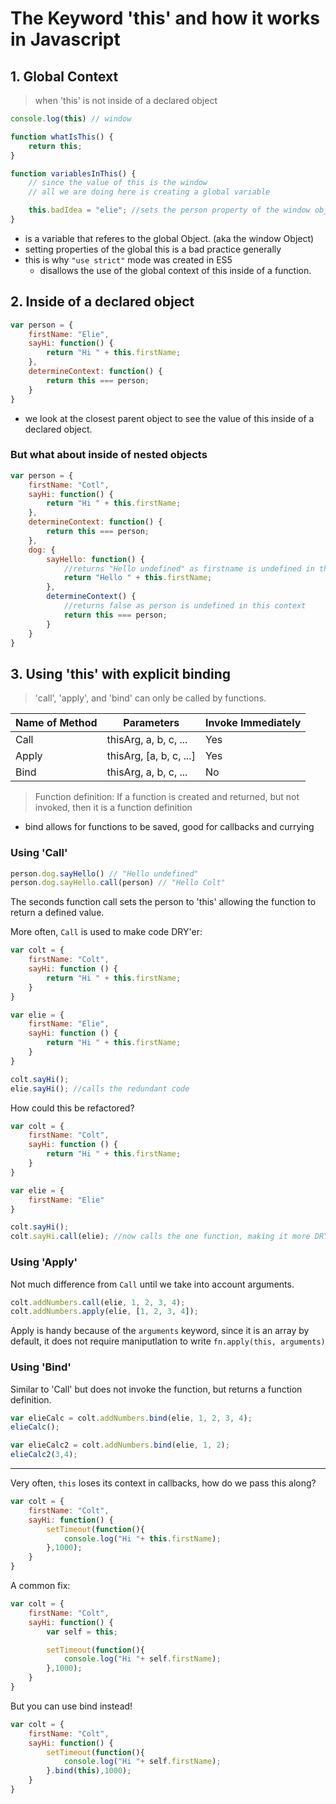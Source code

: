 # The Keyword 'this' and how it works in Javascript

## 1. Global Context

> when 'this' is not inside of a declared object

```js
console.log(this) // window

function whatIsThis() {
    return this;
}

function variablesInThis() {
    // since the value of this is the window
    // all we are doing here is creating a global variable

    this.badIdea = "elie"; //sets the person property of the window object
}
```

- is a variable that referes to the global Object. (aka the window Object)
- setting properties of the global this is a bad practice generally
- this is why `"use strict"` mode was created in ES5
  - disallows the use of the global context of this inside of a function.

## 2. Inside of a declared object

```js
var person = {
    firstName: "Elie",
    sayHi: function() {
        return "Hi " + this.firstName;
    },
    determineContext: function() {
        return this === person;
    }
}
```

- we look at the closest parent object to see the value of this inside of a declared object.

### But what about inside of nested objects

```js
var person = {
    firstName: "Cotl",
    sayHi: function() {
        return "Hi " + this.firstName;
    },
    determineContext: function() {
        return this === person;
    },
    dog: {
        sayHello: function() {
            //returns "Hello undefined" as firstname is undefined in this context
            return "Hello " + this.firstName;
        },
        determineContext() {
            //returns false as person is undefined in this context
            return this === person;
        }
    }
}
```

## 3. Using 'this' with explicit binding

> 'call', 'apply', and 'bind' can only be called by functions.

| Name of Method | Parameters | Invoke Immediately |
|----------------|------------|--------------------|
| Call | thisArg, a, b, c, ... | Yes |
| Apply | thisArg, [a, b, c, ...] | Yes |
| Bind | thisArg, a, b, c, ... | No |

> Function definition:
> If a function is created and returned, but not invoked, then it is a function definition

- bind allows for functions to be saved, good for callbacks and currying

### Using 'Call'

```js
person.dog.sayHello() // "Hello undefined"
person.dog.sayHello.call(person) // "Hello Colt"
```

The seconds function call sets the person to 'this' allowing the function to return a defined value.

More often, `Call` is used to make code DRY'er:

```js
var colt = {
    firstName: "Colt",
    sayHi: function () {
        return "Hi " + this.firstName;
    }
}

var elie = {
    firstName: "Elie",
    sayHi: function () {
        return "Hi " + this.firstName;
    }
}

colt.sayHi();
elie.sayHi(); //calls the redundant code
```

How could this be refactored?

```js
var colt = {
    firstName: "Colt",
    sayHi: function () {
        return "Hi " + this.firstName;
    }
}

var elie = {
    firstName: "Elie"
}

colt.sayHi();
colt.sayHi.call(elie); //now calls the one function, making it more DRY
```

### Using 'Apply'

Not much difference from `Call` until we take into account arguments.

```js
colt.addNumbers.call(elie, 1, 2, 3, 4);
colt.addNumbers.apply(elie, [1, 2, 3, 4]);
```

Apply is handy because of the `arguments` keyword, since it is an array by default, it does not require maniputlation to write `fn.apply(this, arguments)`

### Using 'Bind'

Similar to 'Call' but does not invoke the function, but returns a function definition.

```js
var elieCalc = colt.addNumbers.bind(elie, 1, 2, 3, 4);
elieCalc();

var elieCalc2 = colt.addNumbers.bind(elie, 1, 2);
elieCalc2(3,4);
```

---

Very often, `this` loses its context in callbacks, how do we pass this along?

```js
var colt = {
    firstName: "Colt",
    sayHi: function() {
        setTimeout(function(){
            console.log("Hi "+ this.firstName);
        },1000);
    }
}
```

A common fix:

```js
var colt = {
    firstName: "Colt",
    sayHi: function() {
        var self = this;

        setTimeout(function(){
            console.log("Hi "+ self.firstName);
        },1000);
    }
}
```

But you can use bind instead!

```js
var colt = {
    firstName: "Colt",
    sayHi: function() {
        setTimeout(function(){
            console.log("Hi "+ self.firstName);
        }.bind(this),1000);
    }
}
```